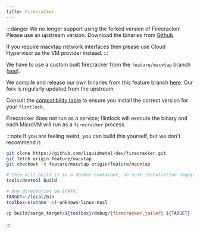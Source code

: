 ```yaml
---
title: Firecracker
---
```


:::danger
We no longer support using the forked version of Firecracker. Please use an upstream
version. Download the binaries from [Github](https://github.com/firecracker-microvm/firecracker).

If you require macvtap network interfaces then please use Cloud Hypervisor as
the VM provider instead.
:::



We have to use a custom built firecracker from the `feature/macvtap` branch
([see][discussion-107]).

We compile and release our own binaries from this feature branch [here][fc].
Our fork is regularly updated from the upstream.

Consult the [compatibility table][compat] to ensure you install the correct version
for your `flintlock`.

Firecracker does not run as a service; flintlock will execute the binary and each MicroVM
will run as a `firecracker` process.

:::note
If you are feeling weird, you can build this yourself, but we don't recommend it:

```bash
git clone https://github.com/liquidmetal-dev/firecracker.git
git fetch origin feature/macvtap
git checkout -b feature/macvtap origin/feature/macvtap

# This will build it in a docker container, no rust installation required.
tools/devtool build

# Any directories on $PATH.
TARGET=~/local/bin
toolbox=$(uname -m)-unknown-linux-musl

cp build/cargo_target/${toolbox}/debug/{firecracker,jailer} ${TARGET}
```

:::

[discussion-107]: https://github.com/liquidmetal-dev/flintlock/discussions/107
[fc]: https://github.com/liquidmetal-dev/firecracker/releases
[compat]: https://github.com/liquidmetal-dev/flintlock#compatibility
